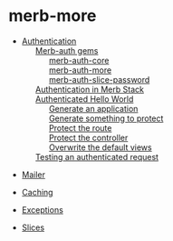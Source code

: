 # merb-more

 <ul class='toc'><li><a href='/en/merb-more/authentication'>Authentication</a><ul style='list-style: none;'><li><a href='/en/merb-more/authentication#merbauth_gems'>Merb-auth gems</a><ul style='list-style: none;'><li><a href='/en/merb-more/authentication#merbauthcore'>merb-auth-core</a></li><li><a href='/en/merb-more/authentication#merbauthmore'>merb-auth-more</a></li><li><a href='/en/merb-more/authentication#merbauthslicepassword'>merb-auth-slice-password</a></li></ul></li><li><a href='/en/merb-more/authentication#authentication_in_merb_stack'>Authentication in Merb Stack</a></li><li><a href='/en/merb-more/authentication#authenticated_hello_world'>Authenticated Hello World</a><ul style='list-style: none;'><li><a href='/en/merb-more/authentication#generate_an_application'>Generate an application</a></li><li><a href='/en/merb-more/authentication#generate_something_to_protect'>Generate something to protect</a></li><li><a href='/en/merb-more/authentication#protect_the_route'>Protect the route</a></li><li><a href='/en/merb-more/authentication#protect_the_controller'>Protect the controller</a></li><li><a href='/en/merb-more/authentication#overwrite_the_default_views'>Overwrite the default views</a></li></ul></li><li><a href='/en/merb-more/authentication#testing_an_authenticated_request'>Testing an authenticated request</a></li></ul></li></ul>

<ul class='toc'><li><a href='/en/merb-more/mailer'>Mailer</a></li></ul>

<ul class='toc'><li><a href='/en/merb-more/caching'>Caching</a></li></ul>

<ul class='toc'><li><a href='/en/merb-more/exceptions'>Exceptions</a></li></ul>

<ul class='toc'><li><a href='/en/merb-more/slices'>Slices</a></li></ul> 